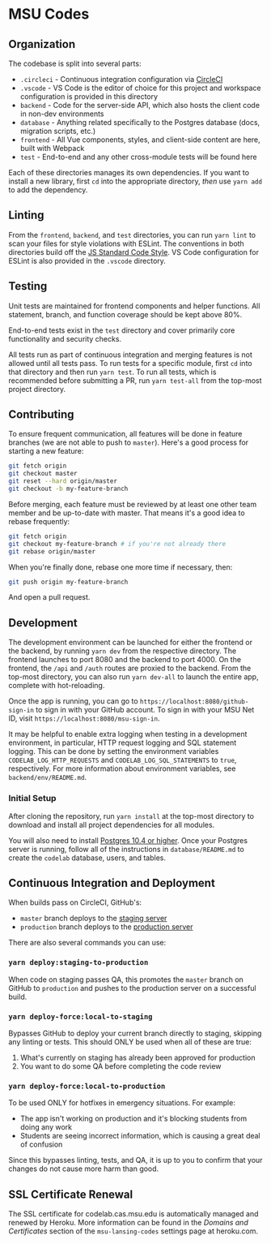 # MSU Codes

## Organization

The codebase is split into several parts:

* `.circleci` - Continuous integration configuration via [CircleCI](https://circleci.com/gh/chrisvfritz/msu.lansing.codes)
* `.vscode` - VS Code is the editor of choice for this project and workspace configuration is provided in this directory
* `backend` - Code for the server-side API, which also hosts the client code in non-dev environments
* `database` - Anything related specifically to the Postgres database (docs, migration scripts, etc.)
* `frontend` - All Vue components, styles, and client-side content are here, built with Webpack
* `test` - End-to-end and any other cross-module tests will be found here


Each of these directories manages its own dependencies. If you want to install a new library, first `cd` into the appropriate directory, _then_ use `yarn add` to add the dependency.

## Linting

From the `frontend`, `backend`, and `test` directories, you can run `yarn lint` to scan your files for style violations with ESLint. The conventions in both directories build off the [JS Standard Code Style](https://github.com/feross/eslint-config-standard). VS Code configuration for ESLint is also provided in the `.vscode` directory.

## Testing

Unit tests are maintained for frontend components and helper functions. All statement, branch, and function coverage should be kept above 80%.

End-to-end tests exist in the `test` directory and cover primarily core functionality and security checks.

All tests run as part of continuous integration and merging features is not allowed until all tests pass. To run tests for a specific module, first `cd` into that directory and then run `yarn test`. To run all tests, which is recommended before submitting a PR, run `yarn test-all` from the top-most project directory.

## Contributing

To ensure frequent communication, all features will be done in feature branches (we are not able to push to `master`). Here's a good process for starting a new feature:

``` sh
git fetch origin
git checkout master
git reset --hard origin/master
git checkout -b my-feature-branch
```

Before merging, each feature must be reviewed by at least one other team member and be up-to-date with master. That means it's a good idea to rebase frequently:

``` sh
git fetch origin
git checkout my-feature-branch # if you're not already there
git rebase origin/master
```

When you're finally done, rebase one more time if necessary, then:

``` sh
git push origin my-feature-branch
```

And open a pull request.

## Development

The development environment can be launched for either the frontend or the backend, by running `yarn dev` from the respective directory. The frontend launches to port 8080 and the backend to port 4000. On the frontend, the `/api` and `/auth` routes are proxied to the backend. From the top-most directory, you can also run `yarn dev-all` to launch the entire app, complete with hot-reloading.

Once the app is running, you can go to `https://localhost:8080/github-sign-in` to sign in with your GitHub account. To sign in with your MSU Net ID, visit `https://localhost:8080/msu-sign-in`.

It may be helpful to enable extra logging when testing in a development environment, in particular, HTTP request logging and SQL statement logging. This can be done by setting the environment variables `CODELAB_LOG_HTTP_REQUESTS` and `CODELAB_LOG_SQL_STATEMENTS` to `true`, respectively. For more information about environment variables, see `backend/env/README.md`.

### Initial Setup

After cloning the repository, run `yarn install` at the top-most directory to download and install all project dependencies for all modules.

You will also need to install [Postgres 10.4 or higher](https://www.postgresql.org/download/). Once your Postgres server is running, follow all of the instructions in `database/README.md` to create the `codelab` database, users, and tables.

## Continuous Integration and Deployment

When builds pass on CircleCI, GitHub's:

- `master` branch deploys to the [staging server](https://msu-codes-staging.herokuapp.com)
- `production` branch deploys to the [production server](https://codelab.cas.msu.edu/)

There are also several commands you can use:

### `yarn deploy:staging-to-production`

When code on staging passes QA, this promotes the `master` branch on GitHub to `production` and pushes to the production server on a successful build.

### `yarn deploy-force:local-to-staging`

Bypasses GitHub to deploy your current branch directly to staging, skipping any linting or tests. This should ONLY be used when all of these are true:

1. What's currently on staging has already been approved for production
2. You want to do some QA before completing the code review

### `yarn deploy-force:local-to-production`

To be used ONLY for hotfixes in emergency situations. For example:

- The app isn't working on production and it's blocking students from doing any work
- Students are seeing incorrect information, which is causing a great deal of confusion

Since this bypasses linting, tests, and QA, it is up to you to confirm that your changes do not cause more harm than good.

## SSL Certificate Renewal

The SSL certificate for codelab.cas.msu.edu is automatically managed and renewed
by Heroku. More information can be found in the _Domains and Certificates_
section of the `msu-lansing-codes` settings page at heroku.com.
